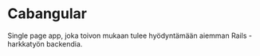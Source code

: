 Cabangular
=========

Single page app, joka toivon mukaan tulee hyödyntämään aiemman Rails -harkkatyön backendia.
